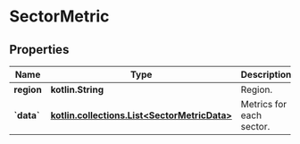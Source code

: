 
# SectorMetric

## Properties
Name | Type | Description | Notes
------------ | ------------- | ------------- | -------------
**region** | **kotlin.String** | Region. |  [optional]
**&#x60;data&#x60;** | [**kotlin.collections.List&lt;SectorMetricData&gt;**](SectorMetricData.md) | Metrics for each sector. |  [optional]



